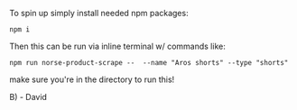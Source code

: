 To spin up simply install needed npm packages:
```
npm i
```
Then this can be run via inline terminal w/ commands like:
```
npm run norse-product-scrape --  --name "Aros shorts" --type "shorts"
```
make sure you're in the directory to run this!

B) - David
